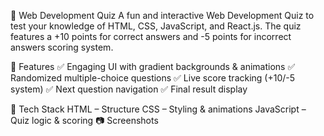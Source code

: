 📝 Web Development Quiz
A fun and interactive Web Development Quiz to test your knowledge of HTML, CSS, JavaScript, and React.js. The quiz features a +10 points for correct answers and -5 points for incorrect answers scoring system.

🚀 Features
✅ Engaging UI with gradient backgrounds & animations
✅ Randomized multiple-choice questions
✅ Live score tracking (+10/-5 system)
✅ Next question navigation
✅ Final result display

🎨 Tech Stack
HTML – Structure
CSS – Styling & animations
JavaScript – Quiz logic & scoring
📷 Screenshots







